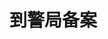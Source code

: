 # 到警局备案
<sc-dc />
<br />
<dialog>
# Hello. How can I help you?
## My [backpack/n.] was [stolen/v.] on the bus just now.
My friend and I were [riding/v./2] bus number 13.
We [got on:get on/v.] the bus at North Railway Station.
## I put my backpack on the empty seat next to me.
When I looked up a few minutes later, the backpack was gone.
# What did you have in the backpack?
## My wallet, passport, camera and a light jacket.
# Please fill out these [forms/n./3].
## OK. Thank you.
</dialog>
